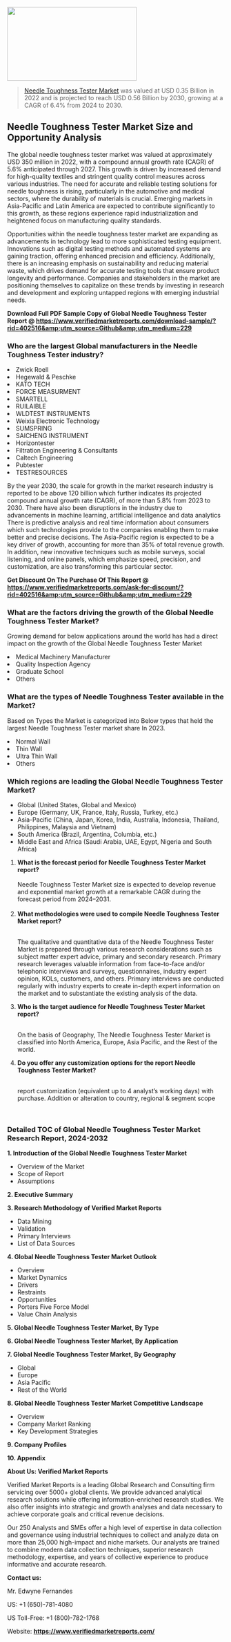 <img src="https://ffe5etoiles.com/wp-content/uploads/2024/12/MST1-300x171.png" alt="" width="300" height="171" class="alignnone size-medium wp-image-20088" /><blockquote><p><p><a href="https://www.verifiedmarketreports.com/download-sample/?rid=402516&utm_source=Github&utm_medium=229" target="_blank">Needle Toughness Tester Market</a> was valued at USD 0.35 Billion in 2022 and is projected to reach USD 0.56 Billion by 2030, growing at a CAGR of 6.4% from 2024 to 2030.</p></blockquote><p><h2>Needle Toughness Tester Market Size and Opportunity Analysis</h2><p>The global needle toughness tester market was valued at approximately USD 350 million in 2022, with a compound annual growth rate (CAGR) of 5.6% anticipated through 2027. This growth is driven by increased demand for high-quality textiles and stringent quality control measures across various industries. The need for accurate and reliable testing solutions for needle toughness is rising, particularly in the automotive and medical sectors, where the durability of materials is crucial. Emerging markets in Asia-Pacific and Latin America are expected to contribute significantly to this growth, as these regions experience rapid industrialization and heightened focus on manufacturing quality standards.</p><p>Opportunities within the needle toughness tester market are expanding as advancements in technology lead to more sophisticated testing equipment. Innovations such as digital testing methods and automated systems are gaining traction, offering enhanced precision and efficiency. Additionally, there is an increasing emphasis on sustainability and reducing material waste, which drives demand for accurate testing tools that ensure product longevity and performance. Companies and stakeholders in the market are positioning themselves to capitalize on these trends by investing in research and development and exploring untapped regions with emerging industrial needs.</p></p><p class=""><strong>Download Full PDF Sample Copy of Global Needle Toughness Tester Report @ <a href="https://www.verifiedmarketreports.com/download-sample/?rid=402516&amp;utm_source=Github&amp;utm_medium=229" target="_blank">https://www.verifiedmarketreports.com/download-sample/?rid=402516&amp;utm_source=Github&amp;utm_medium=229</a></strong></p><h3 id="" class="">Who are the largest Global manufacturers in the Needle Toughness Tester industry?</h3><p><li>Zwick Roell</li><li> Hegewald & Peschke</li><li> KATO TECH</li><li> FORCE MEASURMENT</li><li> SMARTELL</li><li> RUILAIBLE</li><li> WLDTEST INSTRUMENTS</li><li> Weixia Electronic Technology</li><li> SUMSPRING</li><li> SAICHENG INSTRUMENT</li><li> Horizontester</li><li> Filtration Engineering & Consultants</li><li> Caltech Engineering</li><li> Pubtester</li><li> TESTRESOURCES</li></p><div class=""><div class="" dir="" data-message-author-role="" data-message-id="" data-message-model-slug=""><div class=""><div class=""><div class=""><div class="" dir="" data-message-author-role="" data-message-id="" data-message-model-slug=""><div class=""><div class=""><p>By the year 2030, the scale for growth in the market research industry is reported to be above 120 billion which further indicates its projected compound annual growth rate (CAGR), of more than 5.8% from 2023 to 2030. There have also been disruptions in the industry due to advancements in machine learning, artificial intelligence and data analytics There is predictive analysis and real time information about consumers which such technologies provide to the companies enabling them to make better and precise decisions. The Asia-Pacific region is expected to be a key driver of growth, accounting for more than 35% of total revenue growth. In addition, new innovative techniques such as mobile surveys, social listening, and online panels, which emphasize speed, precision, and customization, are also transforming this particular sector.</p><p><strong>Get Discount On The Purchase Of This Report @&nbsp; <a href="https://www.verifiedmarketreports.com/ask-for-discount/?rid=402516&amp;utm_source=Github&amp;utm_medium=229" target="_blank">https://www.verifiedmarketreports.com/ask-for-discount/?rid=402516&amp;utm_source=Github&amp;utm_medium=229</a></strong></p></div></div></div></div></div></div></div></div><h3 id="" class="">What are the factors driving the growth of the Global Needle Toughness Tester Market?</h3><p id="" class="">Growing demand for below applications around the world has had a direct impact on the growth of the Global Needle Toughness Tester Market</p><p id="" class=""><li>Medical Machinery Manufacturer</li><li> Quality Inspection Agency</li><li> Graduate School</li><li> Others</li></p><h3 id="" class="">What are the types of Needle Toughness Tester available in the Market?</h3><p id="" class="">Based on Types the Market is categorized into Below types that held the largest Needle Toughness Tester market share In 2023.</p><p id="" class=""><li>Normal Wall</li><li> Thin Wall</li><li> Ultra Thin Wall</li><li> Others</li></p><h3 id="" class="">Which regions are leading the Global Needle Toughness Tester Market?</h3><ul><li>Global (United States, Global and Mexico)</li><li>Europe (Germany, UK, France, Italy, Russia, Turkey, etc.)</li><li>Asia-Pacific (China, Japan, Korea, India, Australia, Indonesia, Thailand, Philippines, Malaysia and Vietnam)</li><li>South America (Brazil, Argentina, Columbia, etc.)</li><li>Middle East and Africa (Saudi Arabia, UAE, Egypt, Nigeria and South Africa)</li></ul><p><ol><li><strong>What is the forecast period for Needle Toughness Tester Market report?<br /></strong><br /><span data-sheets-root="1" data-sheets-value="{&quot;1&quot;:2,&quot;2&quot;:&quot;XXXX size is expected to develop revenue and exponential market growth at a remarkable CAGR during the forecast period from 2024&ndash;2030.&quot;}" data-sheets-userformat="{&quot;2&quot;:12674,&quot;4&quot;:{&quot;1&quot;:2,&quot;2&quot;:16776960},&quot;10&quot;:2,&quot;11&quot;:0,&quot;15&quot;:&quot;Arial&quot;,&quot;16&quot;:12}">Needle Toughness Tester Market size is expected to develop revenue and exponential market growth at a remarkable CAGR during the forecast period from 2024&ndash;2031.</span><br /><br /></li><li><strong>What methodologies were used to compile Needle Toughness Tester Market report?<br /><br /></strong><p>The qualitative and quantitative data of the&nbsp;Needle Toughness Tester Market is prepared through various research considerations such as subject matter expert advice, primary and secondary research. Primary research leverages valuable information from face-to-face and/or telephonic interviews and surveys, questionnaires, industry expert opinion, KOLs, customers, and others. Primary interviews are conducted regularly with industry experts to create in-depth expert information on the market and to substantiate the existing analysis of the data.&nbsp;</p></li><li><strong>Who is the target audience for Needle Toughness Tester Market report?<br /><br /></strong><p>On the basis of Geography, The&nbsp;Needle Toughness Tester Market is classified into North America, Europe, Asia Pacific, and the Rest of the world.</p></li><li><strong>Do you offer any customization options for the report Needle Toughness Tester Market?<br /><br /></strong><p>report customization (equivalent up to 4 analyst&rsquo;s working days) with purchase. Addition or alteration to country, regional &amp; segment scope</p><p>&nbsp;</p></li></ol></p><h3 id="" class="">Detailed TOC of Global Needle Toughness Tester Market Research Report, 2024-2032</h3><p id="" class=""><strong>1. Introduction of the Global Needle Toughness Tester Market</strong></p><ul><li>Overview of the Market</li><li>Scope of Report</li><li>Assumptions</li></ul><p id="" class=""><strong>2. Executive Summary</strong></p><p id="" class=""><strong>3. Research Methodology of&nbsp;Verified Market Reports</strong></p><ul><li>Data Mining</li><li>Validation</li><li>Primary Interviews</li><li>List of Data Sources</li></ul><p id="" class=""><strong>4. Global Needle Toughness Tester Market Outlook</strong></p><ul><li>Overview</li><li>Market Dynamics</li><li>Drivers</li><li>Restraints</li><li>Opportunities</li><li>Porters Five Force Model</li><li>Value Chain Analysis</li></ul><p id="" class=""><strong>5. Global Needle Toughness Tester Market, By&nbsp;Type</strong></p><p id="" class=""><strong>6. Global Needle Toughness Tester Market, By Application</strong></p><p id="" class=""><strong>7. Global Needle Toughness Tester Market, By Geography</strong></p><ul><li>Global</li><li>Europe</li><li>Asia Pacific</li><li>Rest of the World</li></ul><p id="" class=""><strong>8. Global Needle Toughness Tester Market Competitive Landscape</strong></p><ul><li>Overview</li><li>Company Market Ranking</li><li>Key Development Strategies</li></ul><p id="" class=""><strong>9. Company Profiles</strong></p><p id="" class=""><strong>10. Appendix</strong></p><p id="" class=""><strong>About Us: Verified Market Reports</strong></p><p id="" class="">Verified Market Reports is a leading Global Research and Consulting firm servicing over 5000+ global clients. We provide advanced analytical research solutions while offering information-enriched research studies. We also offer insights into strategic and growth analyses and data necessary to achieve corporate goals and critical revenue decisions.</p><p id="" class="">Our 250 Analysts and SMEs offer a high level of expertise in data collection and governance using industrial techniques to collect and analyze data on more than 25,000 high-impact and niche markets. Our analysts are trained to combine modern data collection techniques, superior research methodology, expertise, and years of collective experience to produce informative and accurate research.</p><p id="" class=""><strong>Contact us:</strong></p><p id="" class="">Mr. Edwyne Fernandes</p><p id="" class="">US: +1 (650)-781-4080</p><p id="" class="">US Toll-Free: +1 (800)-782-1768</p><p id="" class="">Website: <a target="" data-test-app-aware-link=""><strong>https://www.verifiedmarketreports.com/</strong></a></p>
